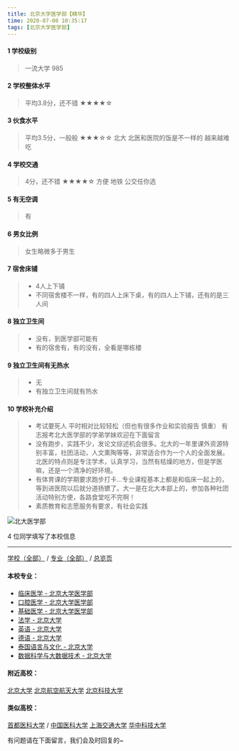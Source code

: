 ```yaml
---
title: 北京大学医学部【精华】
time: 2020-07-08 10:35:17
tags: [北京大学医学部]
---
```

#### 1 学校级别
> 一流大学 985


#### 2 学校整体水平
> 平均3.8分，还不错
★★★★☆



#### 3 伙食水平
>  平均3.5分，一般般
★★★☆☆
北大 北医和医院的饭是不一样的 越来越难吃


#### 4 学校交通
> 4分，还不错
★★★★☆
方便 地铁 公交任你选

#### 5 有无空调
> 有


#### 6 男女比例
> 女生略微多于男生


#### 7 宿舍床铺
> - 4人上下铺
> - 不同宿舍楼不一样，有的四人上床下桌，有的四人上下铺，还有的是三人间

#### 8 独立卫生间
> - 没有，到医学部可能有
> - 有的宿舍有，有的没有，全看是哪栋楼


#### 9 独立卫生间有无热水
> - 无
> - 有独立卫生间就有热水

#### 10 学校补充介绍
> - 考试要死人 平时相对比较轻松（但也有很多作业和实验报告 慎重） 有志报考北大医学部的学弟学妹欢迎在下面留言
> - 没有跑步，实践不少，发论文综述机会很多。北大的一年里课外资源特别丰富，社团活动，人文熏陶等等，非常适合作为一个人的全面发展。北医的特点则是专注学术，认真学习，当然有枯燥的地方，但是学医嘛，还是一个清净的好环境。
> - 有体育课的学期要求跑步打卡…专业课程基本上都是和临床一起上的，等到进医院以后就分道扬镳了。大一是在北大本部上的，参加各种社团活动特别方便，各路食堂吃不完啊！
> - 素质教育和志愿服务有要求，有社会实践


![北大医学部](http://upload-images.jianshu.io/upload_images/6510336-8995099a17c6529c.jpg?imageMogr2/auto-orient/strip%7CimageView2/2/w/1240)

4 位同学填写了本校信息
***
[学校（全部）](https://univgo.github.io/2020/07/08/3efa6bcca419) / [专业（全部）](https://univgo.github.io/2020/07/08/2d4c6d3552c2) / [总览页](https://univgo.github.io/2020/07/08/445daeb4fa00)

#### 本校专业：
- [临床医学 - 北京大学医学部](https://univgo.github.io/2020/07/08/fc8f1415787d)
- [口腔医学 - 北京大学医学部](https://univgo.github.io/2020/07/08/ba5dd8a6a86a )
- [基础医学 - 北京大学医学部](https://univgo.github.io/2020/07/08/66c1f9a9ed13)
- [法学 - 北京大学](https://univgo.github.io/2020/07/08/67bf7fc84283)
- [英语 - 北京大学](https://univgo.github.io/2020/07/08/0fbdd57bb5ff)
- [德语 - 北京大学](https://univgo.github.io/2020/07/08/8156427c0203)
- [泰国语言与文化 - 北京大学]( https://univgo.github.io/2020/07/08/5f7866d1dab8 )
- [数据科学与大数据技术 - 北京大学](https://univgo.github.io/2020/07/08/fb4a3d978b23)


#### 附近高校：
[北京大学](https://univgo.github.io/2020/07/08/887c8fcb1e85) 
[北京航空航天大学](https://univgo.github.io/2020/07/08/7a48803abb9f)
[北京科技大学](https://univgo.github.io/2020/07/08/7a6970aa8796) 

#### 类似高校：
[首都医科大学](https://univgo.github.io/2020/07/08/df86589e0f1d) /
[中国医科大学](https://univgo.github.io/2020/07/08/9c697cbc4479) 
[上海交通大学](https://univgo.github.io/2020/07/08/d68d2868c30c) 
 [华中科技大学](https://univgo.github.io/2020/07/08/eff87eae638b)


有问题请在下面留言，我们会及时回复的~
